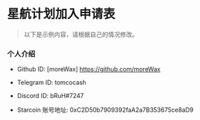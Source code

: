 
# 星航计划加入申请表

> 以下是示例内容，请根据自己的情况修改。

### 个人介绍

* Github ID: [moreWax] https://github.com/moreWax
* Telegram ID: tomcocash

* Discord ID: bRuH#7247

* Starcoin 账号地址: 0xC2D50b7909392faA2a7B353675ce8aD9
